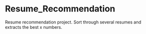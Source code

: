 # Resume_Recommendation
Resume recommendation project. Sort through several resumes and extracts the best x numbers.
